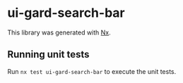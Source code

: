 # ui-gard-search-bar

This library was generated with [Nx](https://nx.dev).

## Running unit tests

Run `nx test ui-gard-search-bar` to execute the unit tests.
